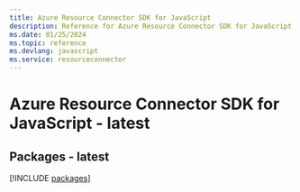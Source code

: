 ```yaml
---
title: Azure Resource Connector SDK for JavaScript
description: Reference for Azure Resource Connector SDK for JavaScript
ms.date: 01/25/2024
ms.topic: reference
ms.devlang: javascript
ms.service: resourceconnector
---
```

# Azure Resource Connector SDK for JavaScript - latest
## Packages - latest
[!INCLUDE [packages](resource-connector-index.md)]
